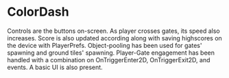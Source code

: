 # ColorDash
Controls are the buttons on-screen.
As player crosses gates, its speed also increases. Score is also updated according along with saving highscores on the device with PlayerPrefs.
Object-pooling has been used for gates' spawning and ground tiles' spawning.
Player-Gate engagement has been handled with a combination on OnTriggerEnter2D, OnTriggerExit2D, and events.
A basic UI is also present.
